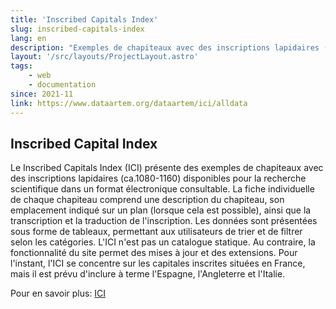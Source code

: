 ```yaml
---
title: 'Inscribed Capitals Index'
slug: inscribed-capitals-index
lang: en
description: "Exemples de chapiteaux avec des inscriptions lapidaires (ca.1080-1160) disponibles pour la recherche scientifique dans un format électronique consultable"
layout: '/src/layouts/ProjectLayout.astro'
tags: 
    - web
    - documentation
since: 2021-11 
link: https://www.dataartem.org/dataartem/ici/alldata
---
```



<!-- ajouter bonnes dates, author/project lead? -->

## Inscribed Capital Index

Le Inscribed Capitals Index (ICI) présente des exemples de chapiteaux avec des inscriptions lapidaires (ca.1080-1160) disponibles pour la recherche scientifique dans un format électronique consultable. La fiche individuelle de chaque chapiteau comprend une description du chapiteau, son emplacement indiqué sur un plan (lorsque cela est possible), ainsi que la transcription et la traduction de l'inscription. Les données sont présentées sous forme de tableaux, permettant aux utilisateurs de trier et de filtrer selon les catégories. L'ICI n'est pas un catalogue statique. Au contraire, la fonctionnalité du site permet des mises à jour et des extensions. Pour l'instant, l'ICI se concentre sur les capitales inscrites situées en France, mais il est prévu d'inclure à terme l'Espagne, l'Angleterre et l'Italie.

Pour en savoir plus: [ICI](https://www.dataartem.org/dataartem/ici/alldata)